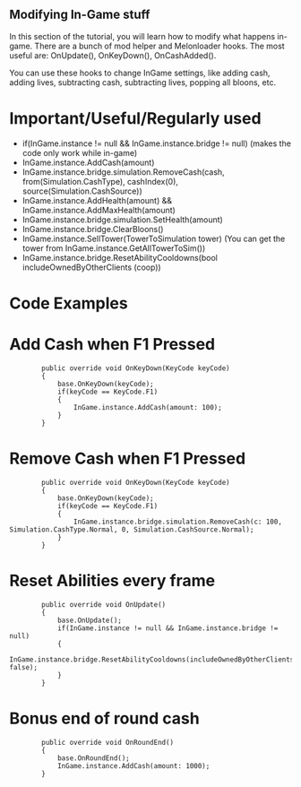 ## Modifying In-Game stuff

In this section of the tutorial, you will learn how to modify what happens in-game. There are a bunch of mod helper and Melonloader hooks. The most useful are: OnUpdate(), OnKeyDown(),
OnCashAdded().

You can use these hooks to change InGame settings, like adding cash, adding lives, subtracting cash, subtracting lives, popping all bloons, etc.

# Important/Useful/Regularly used 
- if(InGame.instance != null && InGame.instance.bridge != null) (makes the code only work while in-game)
- InGame.instance.AddCash(amount)
- InGame.instance.bridge.simulation.RemoveCash(cash, from(Simulation.CashType), cashIndex(0), source(Simulation.CashSource))
- InGame.instance.AddHealth(amount) && InGame.instance.AddMaxHealth(amount)
- InGame.instance.bridge.simulation.SetHealth(amount)
- InGame.instance.bridge.ClearBloons()
- InGame.instance.SellTower(TowerToSimulation tower) (You can get the tower from InGame.instance.GetAllTowerToSim())
- InGame.instance.bridge.ResetAbilityCooldowns(bool includeOwnedByOtherClients (coop))
# Code Examples

# Add Cash when F1 Pressed
```
        public override void OnKeyDown(KeyCode keyCode)
        {
            base.OnKeyDown(keyCode);
            if(keyCode == KeyCode.F1)
            {
                InGame.instance.AddCash(amount: 100);
            }
        }
```
# Remove Cash when F1 Pressed
```
        public override void OnKeyDown(KeyCode keyCode)
        {
            base.OnKeyDown(keyCode);
            if(keyCode == KeyCode.F1)
            {
                InGame.instance.bridge.simulation.RemoveCash(c: 100, Simulation.CashType.Normal, 0, Simulation.CashSource.Normal);
            }
        }
```
# Reset Abilities every frame
```
        public override void OnUpdate()
        {
            base.OnUpdate();
            if(InGame.instance != null && InGame.instance.bridge != null)
            {
                InGame.instance.bridge.ResetAbilityCooldowns(includeOwnedByOtherClients: false);
            }
        }
```
# Bonus end of round cash
```
        public override void OnRoundEnd()
        {
            base.OnRoundEnd();
            InGame.instance.AddCash(amount: 1000);
        }
```
